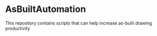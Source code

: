 # AsBuiltAutomation
This repository contains scripts that can help increase as-built drawing productivity
